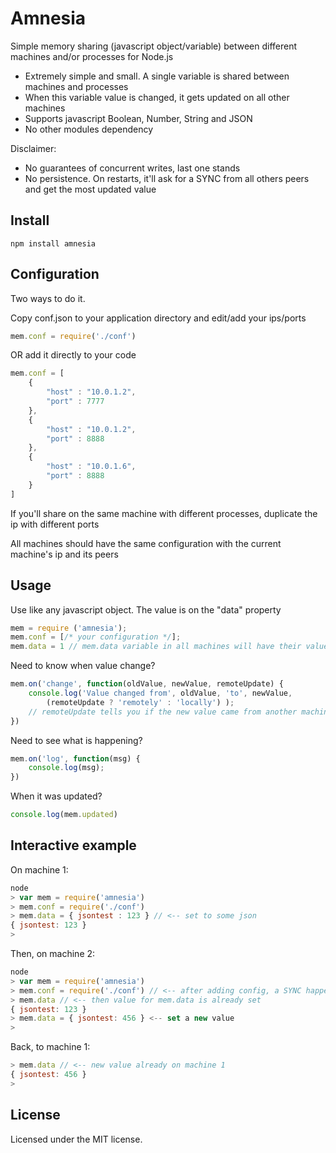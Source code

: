 # Amnesia

Simple memory sharing (javascript object/variable) between different machines and/or processes for Node.js

* Extremely simple and small. A single variable is shared between machines and processes
* When this variable value is changed, it gets updated on all other machines
* Supports javascript Boolean, Number, String and JSON
* No other modules dependency

Disclaimer:

* No guarantees of concurrent writes, last one stands
* No persistence. On restarts, it'll ask for a SYNC from all others peers and get the most updated value


## Install

```
npm install amnesia
```

## Configuration

Two ways to do it.

Copy conf.json to your application directory and edit/add your ips/ports
```js
mem.conf = require('./conf')
```

OR add it directly to your code

```js
mem.conf = [
	{
		"host" : "10.0.1.2",
		"port" : 7777
	},
	{
		"host" : "10.0.1.2",
		"port" : 8888
	},
	{
		"host" : "10.0.1.6",
		"port" : 8888
	}
]
```

If you'll share on the same machine with different processes, duplicate the ip with different ports

All machines should have the same configuration with the current machine's ip and its peers


## Usage

Use like any javascript object. The value is on the "data" property
```js
mem = require ('amnesia');
mem.conf = [/* your configuration */];
mem.data = 1 // mem.data variable in all machines will have their value set to 1

```

Need to know when value change?
```js
mem.on('change', function(oldValue, newValue, remoteUpdate) {
	console.log('Value changed from', oldValue, 'to', newValue,
		(remoteUpdate ? 'remotely' : 'locally') );
	// remoteUpdate tells you if the new value came from another machine (set remotely)
})
```

Need to see what is happening?
```js
mem.on('log', function(msg) {
	console.log(msg);
})
```

When it was updated?
```js
console.log(mem.updated)
```

## Interactive example
On machine 1:
```js
node
> var mem = require('amnesia')
> mem.conf = require('./conf')
> mem.data = { jsontest : 123 } // <-- set to some json
{ jsontest: 123 }
>
```

Then, on machine 2:
```js
node
> var mem = require('amnesia')
> mem.conf = require('./conf') // <-- after adding config, a SYNC happens
> mem.data // <-- then value for mem.data is already set
{ jsontest: 123 }
> mem.data = { jsontest: 456 } <-- set a new value
>
```

Back, to machine 1:
```js
> mem.data // <-- new value already on machine 1
{ jsontest: 456 }
>
```


## License

Licensed under the MIT license.